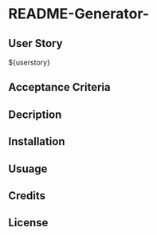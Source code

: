 # README-Generator-
## User Story 
${userstory}

## Acceptance Criteria 

## Decription 

## Installation 

## Usuage 

## Credits 

## License 